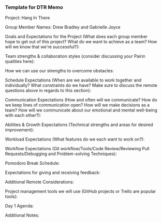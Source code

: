 ### Template for DTR Memo

Project: Hang In There

Group Member Names: Drew Bradley and Gabrielle Joyce

Goals and Expectations for the Project (What does each group member hope to get out of this project? What do we want to achieve as a team? How will we know that we're successful?):
	
Team strengths & collaboration styles (consider discussing your Pairin qualities here):

How we can use our strengths to overcome obstacles:

Schedule Expectations (When are we available to work together and individually? What constraints do we have? Make sure to discuss the remote questions above in regards to this section):

Communication Expectations (How and often will we communicate? How do we keep lines of communication open? How will we make decisions as a team? How will we communicate about our emotional and mental well-being with each other?):

Abilities & Growth Expectations (Technical strengths and areas for desired improvement):

Workload Expectations (What features do we each want to work on?):

Workflow Expectations (Git workflow/Tools/Code Review/Reviewing Pull Requests/Debugging and Problem-solving Techniques): 

Pomodoro Break Schedule:

Expectations for giving and receiving feedback:

Additional Remote Considerations:

Project management tools we will use (GitHub projects or Trello are popular tools):

Day 1 Agenda: 

Additional Notes:
